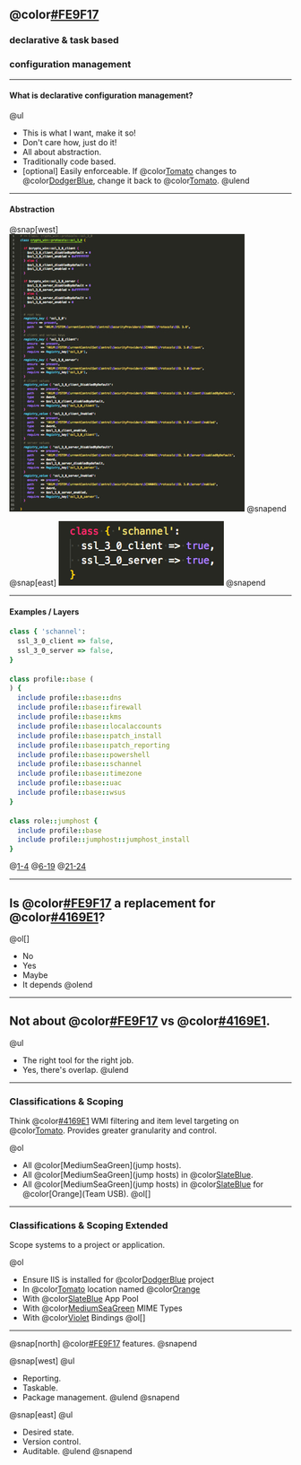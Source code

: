 ## @color[#FE9F17](Puppet)
### declarative & task based
### configuration management

---

#### What is declarative configuration management?

@ul[](false)
- This is what I want, make it so!
- Don't care how, just do it!
- All about abstraction.
- Traditionally code based.
- [optional] Easily enforceable. If @color[Tomato](x) changes to @color[DodgerBlue](y), change it back to @color[Tomato](x).
@ulend

---

#### Abstraction

@snap[west]
![full](assets/image/abstract.jpg)
@snapend

@snap[east]
![abst](assets/image/sc.jpg)
@snapend

---

#### Examples / Layers

```ruby
class { 'schannel':
  ssl_3_0_client => false,
  ssl_3_0_server => false,
}

class profile::base (
) {
  include profile::base::dns
  include profile::base::firewall
  include profile::base::kms
  include profile::base::localaccounts
  include profile::base::patch_install
  include profile::base::patch_reporting
  include profile::base::powershell
  include profile::base::schannel
  include profile::base::timezone
  include profile::base::uac
  include profile::base::wsus
}

class role::jumphost {
  include profile::base
  include profile::jumphost::jumphost_install
}
```

@[1-4](Settings)
@[6-19](Profiles.)
@[21-24](Roles.)

---

## Is @color[#FE9F17](Puppet) a replacement for @color[#4169E1](GPO)?

@ol[]
- No
- Yes
- Maybe
- It depends
@olend

---

## Not about @color[#FE9F17](Puppet) vs @color[#4169E1](GPO).

@ul[](false)
- The right tool for the right job.
- Yes, there's overlap.
@ulend

---

### Classifications & Scoping

Think @color[#4169E1](GPO) WMI filtering and item level targeting on @color[Tomato](steroids). Provides greater granularity and control.

@ol[](false)
- All @color[MediumSeaGreen](jump hosts).
- All @color[MediumSeaGreen](jump hosts) in @color[SlateBlue](DEN4).
- All @color[MediumSeaGreen](jump hosts) in @color[SlateBlue](DEN4) for @color[Orange](Team USB).
@ol[]

---

### Classifications & Scoping Extended

Scope systems to a project or application.

@ol[](false)
- Ensure IIS is installed for @color[DodgerBlue](u) project
- In @color[Tomato](v) location named @color[Orange](w)
- With @color[SlateBlue](x) App Pool
- With @color[MediumSeaGreen](y) MIME Types
- With @color[Violet](z) Bindings
@ol[]

---

@snap[north]
@color[#FE9F17](Puppet) features.
@snapend

@snap[west]
@ul[](false)
- Reporting.
- Taskable.
- Package management.
@ulend
@snapend

@snap[east]
@ul[](false)
- Desired state.
- Version control.
- Auditable.
@ulend
@snapend